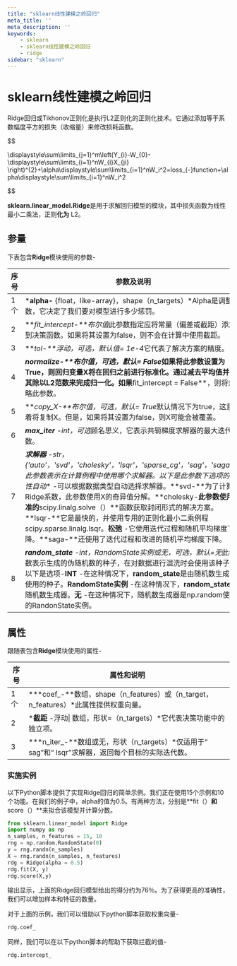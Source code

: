 ```yaml
---
title: "sklearn线性建模之岭回归"
meta_title: ''
meta_description: ''
keywords: 
    - sklearn
    - sklearn线性建模之岭回归
    - ridge
sidebar: "sklearn"
---
```

# sklearn线性建模之岭回归

Ridge回归或Tikhonov正则化是执行L2正则化的正则化技术。它通过添加等于系数幅度平方的损失（收缩量）来修改损耗函数。

$$

\displaystyle\sum\limits_{j=1}^m\left(Y_{i}-W_{0}-\displaystyle\sum\limits_{i=1}^nW_{i}X_{ji} \right)^{2}+\alpha\displaystyle\sum\limits_{i=1}^nW_i^2=loss_{-}function+\alpha\displaystyle\sum\limits_{i=1}^nW_i^2

$$

**sklearn.linear_model.Ridge**是用于求解回归模型的模块，其中损失函数为线性最小二乘法，正则**化为** L2。

## 参量

下表包含**Ridge**模块使用的参数-

| 序号 | 参数及说明                                                   |
| ---- | ------------------------------------------------------------ |
| 1个  | ***alpha-** {float，like-array}，shape（n_targets）*Alpha是调整参数，它决定了我们要对模型进行多少惩罚。 |
| 2    | ***fit_intercept-**布尔值*此参数指定应将常量（偏差或截距）添加到决策函数。如果将其设置为false，则不会在计算中使用截距。 |
| 3    | ***tol-**浮动，可选，默认值= 1e-4*它代表了解决方案的精度。   |
| 4    | ***normalize-**布尔值，可选，默认= False*如果将此参数设置为True，则回归变量X将在回归之前进行标准化。通过减去平均值并将其除以L2范数来完成归一化。如果**fit_intercept = False**，则将忽略此参数。 |
| 5    | ***copy_X-**布尔值，可选，默认= True*默认情况下为true，这意味着将复制X。但是，如果将其设置为false，则X可能会被覆盖。 |
| 6    | ***max_iter** -int，可选*顾名思义，它表示共轭梯度求解器的最大迭代次数。 |
| 7    | ***求解器** -str，{'auto'，'svd'，'cholesky'，'lsqr'，'sparse_cg'，'sag'，'saga'}'*此参数表示在计算例程中使用哪个求解器。以下是此参数下选项的属性**自动** -可以根据数据类型自动选择求解器。**svd-**为了计算Ridge系数，此参数使用X的奇异值分解。**cholesky-**此参数使用标准的**scipy.linalg.solve（）**函数获取封闭形式的解决方案。**lsqr-**它是最快的，并使用专用的正则化最小二乘例程scipy.sparse.linalg.lsqr。**松弛** -它使用迭代过程和随机平均梯度下降。**saga-**还使用了迭代过程和改进的随机平均梯度下降。 |
| 8    | ***random_state** -int，RandomState实例或无，可选，默认=无*此参数表示生成的伪随机数的种子，在对数据进行混洗时会使用该种子。以下是选项-**INT** -在这种情况下，**random_state**是由随机数生成所使用的种子。**RandomState实例** -在这种情况下，**random_state**是随机数生成器。**无** -在这种情况下，随机数生成器是np.random使用的RandonState实例。 |

## 属性

跟随表包含**Ridge**模块使用的属性-

| 序号 | 属性和说明                                                   |
| ---- | ------------------------------------------------------------ |
| 1个  | ***coef_-**数组，shape（n_features）或（n_target，n_features）*此属性提供权重向量。 |
| 2    | ***截距** -浮动\| 数组，形状=（n_targets）*它代表决策功能中的独立项。 |
| 3    | ***n_iter_-**数组或无，形状（n_targets）*仅适用于“ sag”和“ lsqr”求解器，返回每个目标的实际迭代数。 |

### 实施实例

以下Python脚本提供了实现Ridge回归的简单示例。我们正在使用15个示例和10个功能。在我们的例子中，alpha的值为0.5。有两种方法，分别是**fit（）**和**score（）**来拟合该模型并计算分数。

```python
from sklearn.linear_model import Ridge
import numpy as np
n_samples, n_features = 15, 10
rng = np.random.RandomState(0)
y = rng.randn(n_samples)
X = rng.randn(n_samples, n_features)
rdg = Ridge(alpha = 0.5)
rdg.fit(X, y)
rdg.score(X,y)
```

输出显示，上面的Ridge回归模型给出的得分约为76％。为了获得更高的准确性，我们可以增加样本和特征的数量。

对于上面的示例，我们可以借助以下python脚本获取权重向量-

```python
rdg.coef_
```

同样，我们可以在以下python脚本的帮助下获取拦截的值-

```python
rdg.intercept_
```


<code class=backend-type backend-type=free></code>
<code class=gatsby-kernelname data-language=python></code>
<script type="text/javascript" src="https://cdn.freeaihub.com/asset/js/cell.js"></script>
